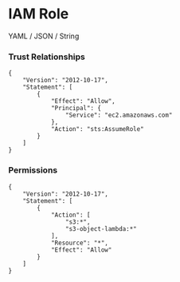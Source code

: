 # IAM Role

YAML / JSON / String

### Trust Relationships
```
{
    "Version": "2012-10-17",
    "Statement": [
        {
            "Effect": "Allow",
            "Principal": {
                "Service": "ec2.amazonaws.com"
            },
            "Action": "sts:AssumeRole"
        }
    ]
}
```

### Permissions
```
{
    "Version": "2012-10-17",
    "Statement": [
        {
            "Action": [
                "s3:*",
                "s3-object-lambda:*"
            ],
            "Resource": "*",
            "Effect": "Allow"
        }
    ]
}
```